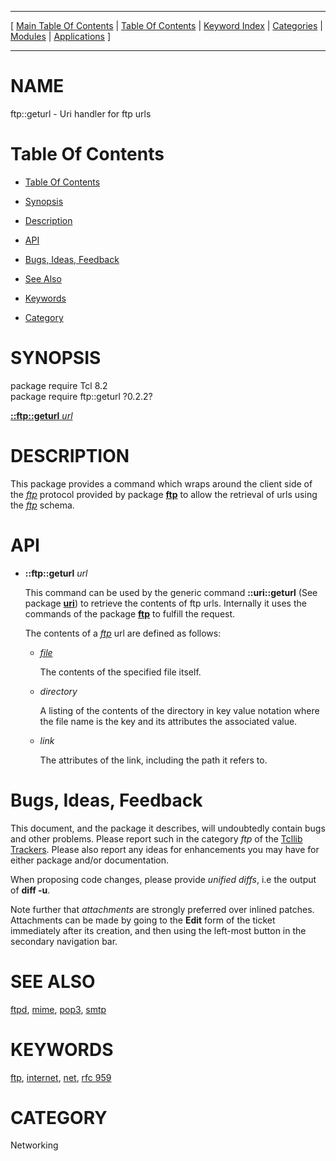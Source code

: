 
[//000000001]: # (ftp::geturl \- ftp client)
[//000000002]: # (Generated from file 'ftp\_geturl\.man' by tcllib/doctools with format 'markdown')
[//000000003]: # (ftp::geturl\(n\) 0\.2\.2 tcllib "ftp client")

<hr> [ <a href="../../../../toc.md">Main Table Of Contents</a> &#124; <a
href="../../../toc.md">Table Of Contents</a> &#124; <a
href="../../../../index.md">Keyword Index</a> &#124; <a
href="../../../../toc0.md">Categories</a> &#124; <a
href="../../../../toc1.md">Modules</a> &#124; <a
href="../../../../toc2.md">Applications</a> ] <hr>

# NAME

ftp::geturl \- Uri handler for ftp urls

# <a name='toc'></a>Table Of Contents

  - [Table Of Contents](#toc)

  - [Synopsis](#synopsis)

  - [Description](#section1)

  - [API](#section2)

  - [Bugs, Ideas, Feedback](#section3)

  - [See Also](#seealso)

  - [Keywords](#keywords)

  - [Category](#category)

# <a name='synopsis'></a>SYNOPSIS

package require Tcl 8\.2  
package require ftp::geturl ?0\.2\.2?  

[__::ftp::geturl__ *url*](#1)  

# <a name='description'></a>DESCRIPTION

This package provides a command which wraps around the client side of the
*[ftp](\.\./\.\./\.\./\.\./index\.md\#ftp)* protocol provided by package
__[ftp](ftp\.md)__ to allow the retrieval of urls using the
*[ftp](\.\./\.\./\.\./\.\./index\.md\#ftp)* schema\.

# <a name='section2'></a>API

  - <a name='1'></a>__::ftp::geturl__ *url*

    This command can be used by the generic command __::uri::geturl__ \(See
    package __[uri](\.\./uri/uri\.md)__\) to retrieve the contents of ftp
    urls\. Internally it uses the commands of the package
    __[ftp](ftp\.md)__ to fulfill the request\.

    The contents of a *[ftp](\.\./\.\./\.\./\.\./index\.md\#ftp)* url are defined as
    follows:

      * *[file](\.\./\.\./\.\./\.\./index\.md\#file)*

        The contents of the specified file itself\.

      * *directory*

        A listing of the contents of the directory in key value notation where
        the file name is the key and its attributes the associated value\.

      * *link*

        The attributes of the link, including the path it refers to\.

# <a name='section3'></a>Bugs, Ideas, Feedback

This document, and the package it describes, will undoubtedly contain bugs and
other problems\. Please report such in the category *ftp* of the [Tcllib
Trackers](http://core\.tcl\.tk/tcllib/reportlist)\. Please also report any ideas
for enhancements you may have for either package and/or documentation\.

When proposing code changes, please provide *unified diffs*, i\.e the output of
__diff \-u__\.

Note further that *attachments* are strongly preferred over inlined patches\.
Attachments can be made by going to the __Edit__ form of the ticket
immediately after its creation, and then using the left\-most button in the
secondary navigation bar\.

# <a name='seealso'></a>SEE ALSO

[ftpd](\.\./ftpd/ftpd\.md), [mime](\.\./mime/mime\.md),
[pop3](\.\./pop3/pop3\.md), [smtp](\.\./mime/smtp\.md)

# <a name='keywords'></a>KEYWORDS

[ftp](\.\./\.\./\.\./\.\./index\.md\#ftp),
[internet](\.\./\.\./\.\./\.\./index\.md\#internet),
[net](\.\./\.\./\.\./\.\./index\.md\#net), [rfc 959](\.\./\.\./\.\./\.\./index\.md\#rfc\_959)

# <a name='category'></a>CATEGORY

Networking
